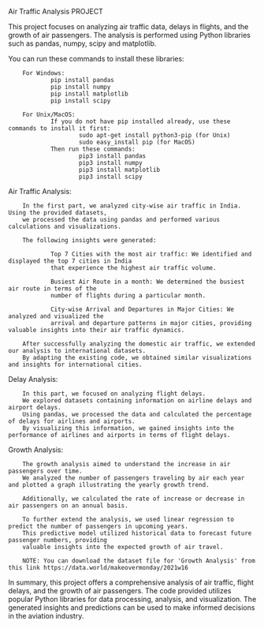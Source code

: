 Air Traffic Analysis PROJECT

This project focuses on analyzing air traffic data, delays in flights, and the growth of air passengers. The analysis is performed using Python libraries such as pandas, numpy, scipy and matplotlib.

You can run these commands to install these libraries:

        For Windows:
                pip install pandas
                pip install numpy
                pip install matplotlib
                pip install scipy

        For Unix/MacOS:
                If you do not have pip installed already, use these commands to install it first:
                        sudo apt-get install python3-pip (for Unix)
                        sudo easy_install pip (for MacOS)
                Then run these commands:
                        pip3 install pandas
                        pip3 install numpy
                        pip3 install matplotlib
                        pip3 install scipy

Air Traffic Analysis:

        In the first part, we analyzed city-wise air traffic in India. Using the provided datasets, 
        we processed the data using pandas and performed various calculations and visualizations.
        
        The following insights were generated:
        
                Top 7 Cities with the most air traffic: We identified and displayed the top 7 cities in India 
                that experience the highest air traffic volume.
                
                Busiest Air Route in a month: We determined the busiest air route in terms of the 
                number of flights during a particular month.
                
                City-wise Arrival and Departures in Major Cities: We analyzed and visualized the 
                arrival and departure patterns in major cities, providing valuable insights into their air traffic dynamics.
                
        After successfully analyzing the domestic air traffic, we extended our analysis to international datasets. 
        By adapting the existing code, we obtained similar visualizations and insights for international cities.

Delay Analysis:

        In this part, we focused on analyzing flight delays. 
        We explored datasets containing information on airline delays and airport delays. 
        Using pandas, we processed the data and calculated the percentage of delays for airlines and airports.
        By visualizing this information, we gained insights into the performance of airlines and airports in terms of flight delays.
        
Growth Analysis:

        The growth analysis aimed to understand the increase in air passengers over time. 
        We analyzed the number of passengers traveling by air each year and plotted a graph illustrating the yearly growth trend. 
        
        Additionally, we calculated the rate of increase or decrease in air passengers on an annual basis.
        
        To further extend the analysis, we used linear regression to predict the number of passengers in upcoming years. 
        This predictive model utilized historical data to forecast future passenger numbers, providing 
        valuable insights into the expected growth of air travel.

        NOTE: You can download the dataset file for 'Growth Analysis' from this link https://data.world/makeovermonday/2021w16

In summary, this project offers a comprehensive analysis of air traffic, flight delays, and the growth of air passengers. 
The code provided utilizes popular Python libraries for data processing, analysis, and visualization. 
The generated insights and predictions can be used to make informed decisions in the aviation industry.
